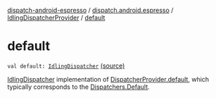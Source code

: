 [dispatch-android-espresso](../../index.md) / [dispatch.android.espresso](../index.md) / [IdlingDispatcherProvider](index.md) / [default](./default.md)

# default

`val default: `[`IdlingDispatcher`](../-idling-dispatcher/index.md) [(source)](https://github.com/RBusarow/Dispatch/tree/master/dispatch-android-espresso/src/main/java/dispatch/android/espresso/IdlingDispatcherProvider.kt#L36)

[IdlingDispatcher](../-idling-dispatcher/index.md) implementation of [DispatcherProvider.default](https://rbusarow.github.io/Dispatch/dispatch-core/dispatch.core/-dispatcher-provider/default.md),
which typically corresponds to the [Dispatchers.Default](https://kotlin.github.io/kotlinx.coroutines/kotlinx-coroutines-core/kotlinx.coroutines/-coroutine-dispatcher/index.html).

